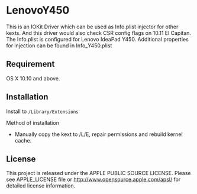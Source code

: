 LenovoY450
==========

This is an IOKit Driver which can be used as Info.plist injector for other kexts.
And this driver would also check CSR config flags on 10.11 El Capitan.
The Info.plist is configured for Lenovo IdeaPad Y450.
Additional properties for injection can be found in Info_Y450.plist

Requirement
-----------

OS X 10.10 and above.

Installation
------------

Install to `/Library/Extensions`

Method of installation

* Manually copy the kext to /L/E, repair permissions and rebuild kernel cache.

License
-------

This project is released under the APPLE PUBLIC SOURCE LICENSE. 
Please see APPLE_LICENSE file or <http://www.opensource.apple.com/apsl/> 
for detailed license information.

